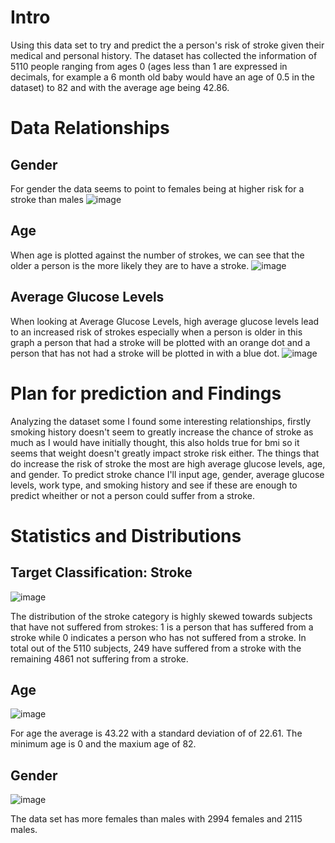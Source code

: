 # Intro
Using this data set to try and predict the a person's risk of stroke given their medical and personal history. The dataset has collected the information of 5110 people ranging from ages 0 (ages less than 1 are expressed in decimals, for example a 6 month old baby would have an age of 0.5 in the dataset) to 82 and with the average age being 42.86. 
# Data Relationships
## Gender
For gender the data seems to point to females being at higher risk for a stroke than males
![image](https://user-images.githubusercontent.com/56704804/165633247-eee934b2-a81b-43b3-b919-ee9e4d8bcef2.png)
## Age
When age is plotted against the number of strokes, we can see that the older a person is the more likely they are to have a stroke.
![image](https://user-images.githubusercontent.com/56704804/165634674-c34ceded-64b9-4ceb-aad8-8922d89f6059.png)
## Average Glucose Levels
When looking at Average Glucose Levels, high average glucose levels lead to an increased risk of strokes especially when a person is older in this graph a person that had a stroke will be plotted with an orange dot and a person that has not had a stroke will be plotted in with a blue dot.
![image](https://user-images.githubusercontent.com/56704804/165602210-677a1801-6c22-4502-a1c4-abc5332b4964.png)
# Plan for prediction and Findings
Analyzing the dataset some I found some interesting relationships, firstly smoking history doesn't seem to greatly increase the chance of stroke as much as I would have initially thought, this also holds true for bmi so it seems that weight doesn't greatly impact stroke risk either. The things that do increase the risk of stroke the most are high average glucose levels, age, and gender. To predict stroke chance I'll input age, gender, average glucose levels, work type, and smoking history and see if these are enough to predict wheither or not a person could suffer from a stroke.

# Statistics and Distributions
## Target Classification: Stroke
![image](https://user-images.githubusercontent.com/56704804/165641136-faaf4fe5-536f-4d67-a72b-31c851e0f144.png)

The distribution of the stroke category is highly skewed towards subjects that have not suffered from strokes: 1 is a person that has suffered from a stroke while 0 indicates a person who has not suffered from a stroke. In total out of the 5110 subjects, 249 have suffered from a stroke with the remaining 4861 not suffering from a stroke.

## Age
![image](https://user-images.githubusercontent.com/56704804/165642360-6f4ab40a-de69-4a82-9145-1cfd2cd05a7f.png)

For age the average is 43.22 with a standard deviation of of 22.61. The minimum age is 0 and the maxium age of 82.

## Gender
![image](https://user-images.githubusercontent.com/56704804/165642985-d1223e19-efdd-44aa-b512-8fbe5f987c54.png)

The data set has more females than males with 2994 females and 2115 males.

